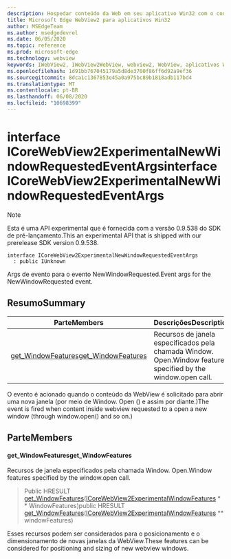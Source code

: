 ```yaml
---
description: Hospedar conteúdo da Web em seu aplicativo Win32 com o controle WebView2 do Microsoft Edge
title: Microsoft Edge WebView2 para aplicativos Win32
author: MSEdgeTeam
ms.author: msedgedevrel
ms.date: 06/05/2020
ms.topic: reference
ms.prod: microsoft-edge
ms.technology: webview
keywords: IWebView2, IWebView2WebView, webview2, WebView, aplicativos Win32, Win32, Edge, ICoreWebView2, ICoreWebView2Controller, controle do navegador, HTML Edge
ms.openlocfilehash: 1d91bb767045179a5d8de3700f86ff6d92a9ef36
ms.sourcegitcommit: 8dca1c1367853e45a0a975bc89b1818adb117bd4
ms.translationtype: MT
ms.contentlocale: pt-BR
ms.lasthandoff: 06/08/2020
ms.locfileid: "10698399"
---
```

# <span data-ttu-id="040ea-104">interface ICoreWebView2ExperimentalNewWindowRequestedEventArgs</span><span class="sxs-lookup"><span data-stu-id="040ea-104">interface ICoreWebView2ExperimentalNewWindowRequestedEventArgs</span></span> 

> [!NOTE]
> <span data-ttu-id="040ea-105">Esta é uma API experimental que é fornecida com a versão 0.9.538 do SDK de pré-lançamento.</span><span class="sxs-lookup"><span data-stu-id="040ea-105">This an experimental API that is shipped with our prerelease SDK version 0.9.538.</span></span>

```
interface ICoreWebView2ExperimentalNewWindowRequestedEventArgs
  : public IUnknown
```

<span data-ttu-id="040ea-106">Args de evento para o evento NewWindowRequested.</span><span class="sxs-lookup"><span data-stu-id="040ea-106">Event args for the NewWindowRequested event.</span></span>

## <span data-ttu-id="040ea-107">Resumo</span><span class="sxs-lookup"><span data-stu-id="040ea-107">Summary</span></span>

 <span data-ttu-id="040ea-108">Parte</span><span class="sxs-lookup"><span data-stu-id="040ea-108">Members</span></span>                        | <span data-ttu-id="040ea-109">Descrições</span><span class="sxs-lookup"><span data-stu-id="040ea-109">Descriptions</span></span>
--------------------------------|---------------------------------------------
[<span data-ttu-id="040ea-110">get_WindowFeatures</span><span class="sxs-lookup"><span data-stu-id="040ea-110">get_WindowFeatures</span></span>](#get_windowfeatures) | <span data-ttu-id="040ea-111">Recursos de janela especificados pela chamada Window. Open.</span><span class="sxs-lookup"><span data-stu-id="040ea-111">Window features specified by the window.open call.</span></span>

<span data-ttu-id="040ea-112">O evento é acionado quando o conteúdo da WebView é solicitado para abrir uma nova janela (por meio de Window. Open () e assim por diante.)</span><span class="sxs-lookup"><span data-stu-id="040ea-112">The event is fired when content inside webview requested to a open a new window (through window.open() and so on.)</span></span>

## <span data-ttu-id="040ea-113">Parte</span><span class="sxs-lookup"><span data-stu-id="040ea-113">Members</span></span>

#### <span data-ttu-id="040ea-114">get_WindowFeatures</span><span class="sxs-lookup"><span data-stu-id="040ea-114">get_WindowFeatures</span></span> 

<span data-ttu-id="040ea-115">Recursos de janela especificados pela chamada Window. Open.</span><span class="sxs-lookup"><span data-stu-id="040ea-115">Window features specified by the window.open call.</span></span>

> <span data-ttu-id="040ea-116">Public HRESULT [get_WindowFeatures](#get_windowfeatures)([ICoreWebView2ExperimentalWindowFeatures](icorewebview2experimentalwindowfeatures.md) \* \* WindowFeatures)</span><span class="sxs-lookup"><span data-stu-id="040ea-116">public HRESULT [get_WindowFeatures](#get_windowfeatures)([ICoreWebView2ExperimentalWindowFeatures](icorewebview2experimentalwindowfeatures.md) \*\* windowFeatures)</span></span>

<span data-ttu-id="040ea-117">Esses recursos podem ser considerados para o posicionamento e o dimensionamento de novas janelas da WebView.</span><span class="sxs-lookup"><span data-stu-id="040ea-117">These features can be considered for positioning and sizing of new webview windows.</span></span>

